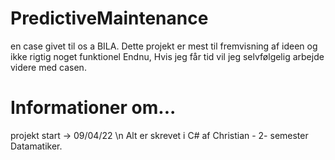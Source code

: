 # PredictiveMaintenance
en case givet til os a BILA. Dette projekt er mest til fremvisning af ideen og ikke rigtig noget funktionel Endnu, Hvis jeg får tid vil jeg selvfølgelig arbejde videre med casen. 

# Informationer om...
projekt start -> 09/04/22 \n
Alt er skrevet i C# af Christian - 2- semester Datamatiker. 
